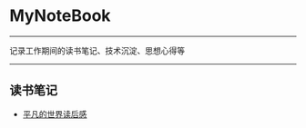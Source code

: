 # MyNoteBook

---

记录工作期间的读书笔记、技术沉淀、思想心得等

---

## 读书笔记
- [平凡的世界读后感](https://github.com/beijidehuo/MyNoteBook/ReadingNotes/平凡的世界读后感.md)